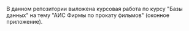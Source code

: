  В данном репозитории выложена курсовая работа по курсу "Базы данных" на тему "АИС Фирмы по прокату фильмов" (оконное приложение).
